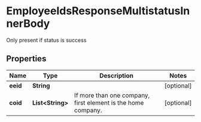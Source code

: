 

# EmployeeIdsResponseMultistatusInnerBody

Only present if status is success

## Properties

| Name | Type | Description | Notes |
|------------ | ------------- | ------------- | -------------|
|**eeid** | **String** |  |  [optional] |
|**coid** | **List&lt;String&gt;** | If more than one company, first element is the home company. |  [optional] |



